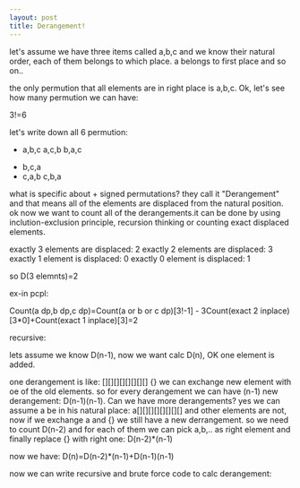 ```yaml
---
layout: post
title: Derangement!
---
```


let's assume we have three items called a,b,c and we know their natural order, each of them belongs to which place. a belongs to first place and so on..  

the only permution that all elements are in right place is a,b,c. Ok, let's see how many permution we can have:

3!=6 

let's write down all 6 permution:

* a,b,c
  a,c,b
  b,a,c
+ b,c,a
+ c,a,b
  c,b,a

what is specific about + signed permutations? they call it "Derangement" and that means all of the elements are displaced from the natural position.
ok now we want to count all of the derangements.it can be done by using inclution-exclusion principle, recursion thinking or counting exact displaced elements.

exactly 3 elements are displaced: 2
exactly 2 elements are displaced: 3
exactly 1 element is displaced: 0
exactly 0 element is displaced: 1

so D(3 elemnts)=2

ex-in pcpl:

Count(a dp,b dp,c dp)=Count(a or b or c dp)[3!-1] - 3Count(exact 2 inplace)[3*0]+Count(exact 1 inplace)[3]=2


recursive:

lets assume we know D(n-1), now we want calc D(n), OK one element is added.

one derangement is like: [][][][][][][][] {} we can exchange new element with oe of the old elements. so for every derangement we can have (n-1) new derangement: D(n-1)(n-1). 
Can we have more derangements? yes we can assume a be in his natural place: a[][][][][][][][] and other elements are not, now if we exchange a and {} we still have a new derrangement. so we need to count D(n-2) and for each of them we can pick a,b,.. as right element and finally replace {} with right one: D(n-2)*(n-1) 

now we have: D(n)=D(n-2)*(n-1)+D(n-1)(n-1)



now we can write recursive and brute force code to calc derangement:


